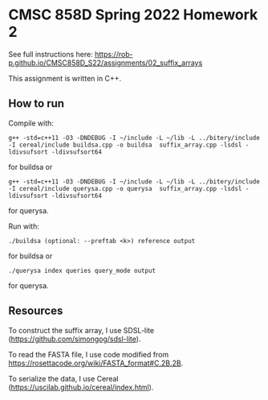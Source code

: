# CMSC 858D Spring 2022 Homework 2

See full instructions here: https://rob-p.github.io/CMSC858D_S22/assignments/02_suffix_arrays

This assignment is written in C++.

## How to run

Compile with:
```
g++ -std=c++11 -O3 -DNDEBUG -I ~/include -L ~/lib -L ../bitery/include -I cereal/include buildsa.cpp -o buildsa  suffix_array.cpp -lsdsl -ldivsufsort -ldivsufsort64 
```
for buildsa or 
```
g++ -std=c++11 -O3 -DNDEBUG -I ~/include -L ~/lib -L ../bitery/include -I cereal/include querysa.cpp -o querysa  suffix_array.cpp -lsdsl -ldivsufsort -ldivsufsort64 
```
for querysa.

Run with:
```
./buildsa (optional: --preftab <k>) reference output
```
for buildsa or
```
./querysa index queries query_mode output
```
for querysa.

## Resources

To construct the suffix array, I use SDSL-lite (https://github.com/simongog/sdsl-lite).

To read the FASTA file, I use code modified from https://rosettacode.org/wiki/FASTA_format#C.2B.2B. 

To serialize the data, I use Cereal (https://uscilab.github.io/cereal/index.html).